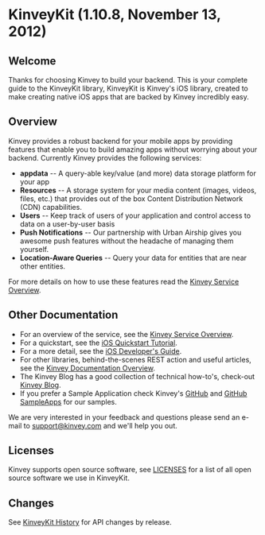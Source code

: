 KinveyKit (1.10.8, November 13, 2012)
==========

## Welcome

Thanks for choosing Kinvey to build your backend.  This is your complete guide to the KinveyKit library,
KinveyKit is Kinvey's iOS library, created to make creating native iOS apps that are backed by Kinvey
incredibly easy.

## Overview

Kinvey provides a robust backend for your mobile apps by providing features that enable
you to build amazing apps without worrying about your backend.  Currently Kinvey provides
the following services:

* __appdata__ -- A query-able key/value (and more) data storage platform for your app
* __Resources__ -- A storage system for your media content (images, videos, files, etc.) that
provides out of the box Content Distribution Network (CDN) capabilities.
* __Users__ --  Keep track of users of your application and control access to data on a user-by-user basis
* __Push Notifications__ -- Our partnership with Urban Airship gives you awesome push features without the headache of managing them yourself.
* __Location-Aware Queries__ -- Query your data for entities that are near other entities.

For more details on how to use these features read the [Kinvey Service Overview](http://docs.kinvey.com/service-overview.html).

## Other Documentation

* For an overview of the service, see the [Kinvey Service Overview](http://docs.kinvey.com/service-overview.html).
* For a quickstart, see the [iOS Quickstart Tutorial](http://docs.kinvey.com/ios-quickstart-tutorial.html).
* For a more detail, see the [iOS Developer's Guide](http://docs.kinvey.com/ios-developers-guide.html).
* For other libraries, behind-the-scenes REST action and useful articles, see the [Kinvey Documentation Overview](http://docs.kinvey.com/overview.html).
* The Kinvey Blog has a good collection of technical how-to's, check-out [Kinvey Blog](http://www.kinvey.com/blog).
* If you prefer a Sample Application check Kinvey's [GitHub](https://github.com/Kinvey) and [GitHub SampleApps](https://github.com/KinveyApps) for our samples.

We are very interested in your feedback and questions please send an e-mail to <support@kinvey.com> and we'll help you out.


## Licenses

Kinvey supports open source software, see [LICENSES](docs/LICENSES.html) for a list of all open source software we use in KinveyKit.

## Changes

See [KinveyKit History](docs/KinveyKit-History.html) for API changes by release.
